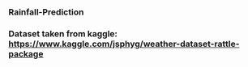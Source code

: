 ### Rainfall-Prediction
### Dataset taken from kaggle: https://www.kaggle.com/jsphyg/weather-dataset-rattle-package
